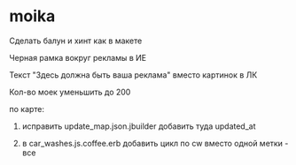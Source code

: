moika
=====

Сделать балун и хинт как в макете

Черная рамка вокруг рекламы в ИЕ

Текст "Здесь должна быть ваша реклама" вместо картинок в ЛК

Кол-во моек уменьшить до 200

по карте:
1. исправить update_map.json.jbuilder добавить туда updated_at

2. в car_washes.js.coffee.erb добавить цикл по cw вместо одной метки - все


